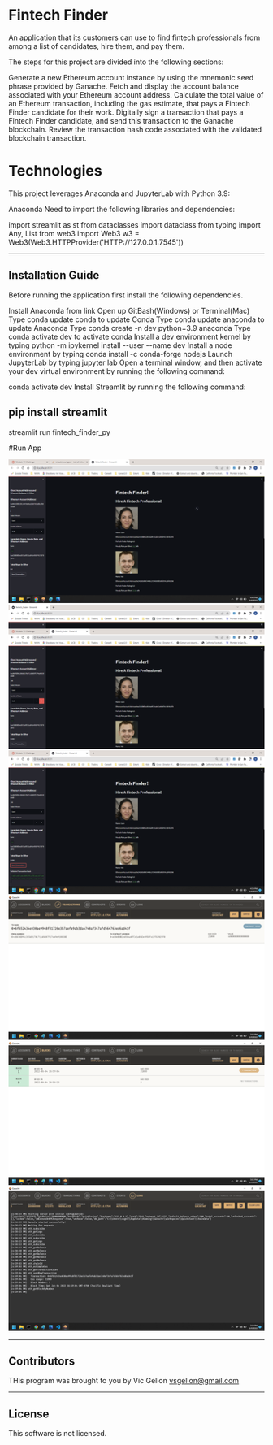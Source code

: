 # Fintech Finder
An application that its customers can use to find fintech professionals from among a list of candidates, hire them, and pay them.

The steps for this project are divided into the following sections:

Generate a new Ethereum account instance by using the mnemonic seed phrase provided by Ganache.
Fetch and display the account balance associated with your Ethereum account address.
Calculate the total value of an Ethereum transaction, including the gas estimate, that pays a Fintech Finder candidate for their work.
Digitally sign a transaction that pays a Fintech Finder candidate, and send this transaction to the Ganache blockchain.
Review the transaction hash code associated with the validated blockchain transaction.

# Technologies
This project leverages Anaconda and JupyterLab with Python 3.9:

Anaconda
Need to import the following libraries and dependencies:

import streamlit as st
from dataclasses import dataclass
from typing import Any, List
from web3 import Web3
w3 = Web3(Web3.HTTPProvider('HTTP://127.0.0.1:7545'))


---

## Installation Guide
Before running the application first install the following dependencies.

Install Anaconda from link
Open up GitBash(Windows) or Terminal(Mac)
Type conda update conda to update Conda
Type conda update anaconda to update Anaconda
Type conda create -n dev python=3.9 anaconda
Type conda activate dev to activate conda
Install a dev environment kernel by typing python -m ipykernel install --user --name dev
Install a node environment by typing conda install -c conda-forge nodejs
Launch JupyterLab by typing jupyter lab
Open a terminal window, and then activate your dev virtual environment by running the following command:

conda activate dev 
Install Streamlit by running the following command:

pip install streamlit
---

streamlit run fintech_finder_py

#Run App

![Run App](Images/1a.png)
![Run App](Images/1b.png)
![Run App](Images/1c.png)
![Run App](Images/1d.png)
![Run App](Images/1e.png)
![Run App](Images/1f.png)


---

## Contributors

THis program was brought to you by Vic Gellon vsgellon@gmail.com

---

## License

This software is not licensed. 
